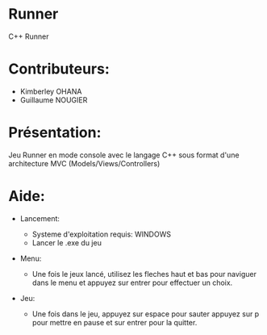 # Runner
C++ Runner

# Contributeurs:
  - Kimberley OHANA
  - Guillaume NOUGIER
  
# Présentation:
  Jeu Runner en mode console avec le langage C++  sous format d'une architecture MVC (Models/Views/Controllers)
  
# Aide:

  - Lancement:
    - Systeme d'exploitation requis: WINDOWS
    - Lancer le .exe du jeu  

  - Menu:
    - Une fois le jeux lancé, utilisez les fleches haut et bas pour naviguer dans le menu et appuyez sur entrer pour effectuer un choix.

  - Jeu:  
    - Une fois dans le jeu, appuyez sur espace pour sauter
      appuyez sur p pour mettre en pause et sur entrer pour la quitter.
    
    
  
